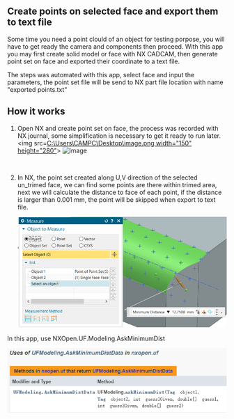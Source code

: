  ## Create points on selected face and export them to text file
Some time you need a point clould of an object for testing porpose, you will have to get ready the camera and components then proceed.  With this app you may first create solid model or face with NX CADCAM, then generate point set on face and exported their coordinate to a text file.

The steps was automated with this app, select face and input the parameters, the point set file will be send to NX part file location with name "exported points.txt"
<br/>
## How it works
1. Open NX and create point set on face, the process was recorded with NX journal, some simplification is necessary to get it ready to run later. 
<img src=[C:\Users\CAMPC\Desktop\image.png width="150" height="280"](https://raw.githubusercontent.com/Plus-1000/Create-point-set-on-face-and-export-to-txt/main/image-1.png?token=GHSAT0AAAAAACKHA3EDAHNBLNJAC53ERRACZKR22LA)>
![image](https://github.com/Plus-1000/Create-point-set-on-face-and-export-to-txt/assets/67260387/5e063fea-5957-4c24-bbfc-8ebfecb62fdc )

 
<br/>

2. In NX, the point set created along U,V direction of the selected un_trimed face, we can find some points are there within trimed area, next we will calculate the distance to face of each point, if the distance is larger than 0.001 mm, the point will be skipped when export to text file.

   ![Alt text](image-1.png)


In this app, use NXOpen.UF.Modeling.AskMinimumDist 
<br/>

   ![Alt text](image-4.png)
   
